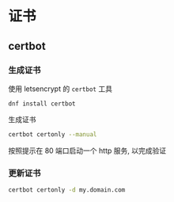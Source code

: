 # 证书

## certbot

### 生成证书

使用 letsencrypt 的 `certbot` 工具

```ba'sh
dnf install certbot
```

生成证书

```bash
certbot certonly --manual
```

按照提示在 80 端口启动一个 http 服务, 以完成验证

### 更新证书

```sh
certbot certonly -d my.domain.com
```

